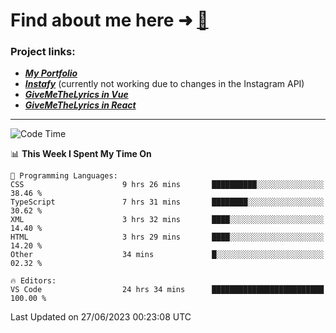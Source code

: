 # Find about me here ➜ [🧑](https://pauabella.dev)

### Project links:
- ***[My Portfolio](https://pauabella.dev)***
- ***[Instafy](https://instafy.me)*** (currently not working due to changes in the Instagram API)
- ***[GiveMeTheLyrics in Vue](https://lyrics.pauabella.dev)***
- ***[GiveMeTheLyrics in React](https://pauabella.dev/GiveMeTheLyrics)***

---
<!--START_SECTION:waka-->
![Code Time](http://img.shields.io/badge/Code%20Time-2%2C273%20hrs%2049%20mins-blue)

📊 **This Week I Spent My Time On** 

```text
💬 Programming Languages: 
CSS                      9 hrs 26 mins       ██████████░░░░░░░░░░░░░░░   38.46 % 
TypeScript               7 hrs 31 mins       ████████░░░░░░░░░░░░░░░░░   30.62 % 
XML                      3 hrs 32 mins       ████░░░░░░░░░░░░░░░░░░░░░   14.40 % 
HTML                     3 hrs 29 mins       ████░░░░░░░░░░░░░░░░░░░░░   14.20 % 
Other                    34 mins             █░░░░░░░░░░░░░░░░░░░░░░░░   02.32 % 

🔥 Editors: 
VS Code                  24 hrs 34 mins      █████████████████████████   100.00 % 
```


 Last Updated on 27/06/2023 00:23:08 UTC
<!--END_SECTION:waka-->

